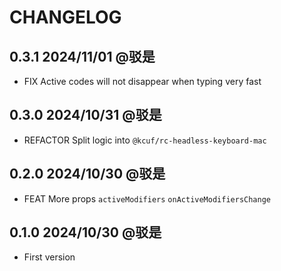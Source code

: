 # CHANGELOG

## 0.3.1 2024/11/01 @驳是

* FIX Active codes will not disappear when typing very fast

## 0.3.0 2024/10/31 @驳是

* REFACTOR Split logic into `@kcuf/rc-headless-keyboard-mac`

## 0.2.0 2024/10/30 @驳是

* FEAT More props `activeModifiers` `onActiveModifiersChange`

## 0.1.0 2024/10/30 @驳是

* First version
